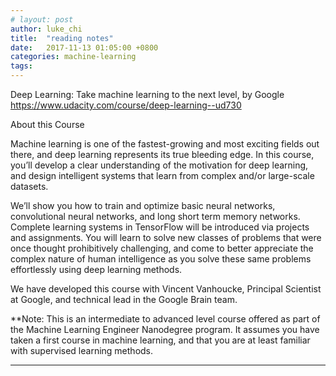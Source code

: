 ```yaml
---
# layout: post
author: luke_chi
title:  "reading notes"
date:   2017-11-13 01:05:00 +0800
categories: machine-learning
tags:
---
```


Deep Learning: Take machine learning to the next level, by  Google
<https://www.udacity.com/course/deep-learning--ud730>

About this Course

Machine learning is one of the fastest-growing and most exciting fields out there, and deep learning represents its true bleeding edge. In this course, you’ll develop a clear understanding of the motivation for deep learning, and design intelligent systems that learn from complex and/or large-scale datasets.

We’ll show you how to train and optimize basic neural networks, convolutional neural networks, and long short term memory networks. Complete learning systems in TensorFlow will be introduced via projects and assignments. You will learn to solve new classes of problems that were once thought prohibitively challenging, and come to better appreciate the complex nature of human intelligence as you solve these same problems effortlessly using deep learning methods.

We have developed this course with Vincent Vanhoucke, Principal Scientist at Google, and technical lead in the Google Brain team.

**Note: This is an intermediate to advanced level course offered as part of the Machine Learning Engineer Nanodegree program. It assumes you have taken a first course in machine learning, and that you are at least familiar with supervised learning methods.

---



